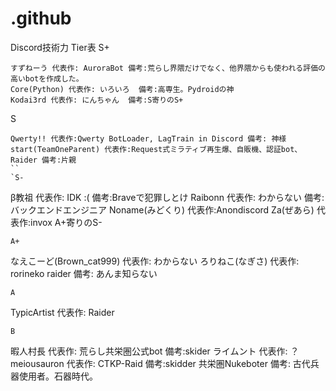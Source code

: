 # .github

Discord技術力 Tier表
S+ 
```
すずねーう 代表作: AuroraBot 備考:荒らし界隈だけでなく、他界隈からも使われる評価の高いbotを作成した。
Core(Python) 代表作: いろいろ  備考:高専生。Pydroidの神
Kodai3rd 代表作: にんちゃん  備考:S寄りのS+
```
S
```
Qwerty!! 代表作:Qwerty BotLoader, LagTrain in Discord 備考: 神様
start(TeamOneParent) 代表作:Request式ミラティブ再生爆、自販機、認証bot、Raider 備考:片親
``
`S-
```
β教祖 代表作: IDK :( 備考:Braveで犯罪しとけ
Raibonn 代表作: わからない 備考:バックエンドエンジニア
Noname(みどくり) 代表作:Anondiscord
Za(ぜあら) 代表作:invox A+寄りのS-
```
A+
```
なえこーど(Brown_cat999) 代表作: わからない
ろりねこ(なぎさ) 代表作: rorineko raider 備考: あんま知らない
```
A
```
TypicArtist 代表作: Raider 
```
B
```
暇人村長 代表作: 荒らし共栄圏公式bot 備考:skider
ライムント 代表作: ？
meiousauron 代表作: CTKP-Raid 備考:skidder
共栄圏Nukeboter 備考: 古代兵器使用者。石器時代。
```
